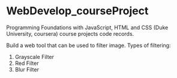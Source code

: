 # WebDevelop_courseProject

Programming Foundations with JavaScript, HTML and CSS (Duke University, coursera) course projects code records.

Build a web tool that can be used to filter image. Types of filtering:
1. Grayscale Filter
2. Red Filter
3. Blur Filter 
